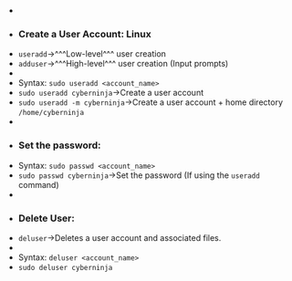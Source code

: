 - 
- ### Create a User Account: Linux
- `useradd`→^^^Low-level^^^ user creation
- `adduser`→^^^High-level^^^ user creation (Input prompts)
- 
- Syntax: `sudo useradd <account_name>` 
- `sudo useradd cyberninja`→Create a user account
- `sudo useradd -m cyberninja`→Create a user account + home directory `/home/cyberninja` 
- 
- ### Set the password:
- Syntax: `sudo passwd <account_name>` 
- `sudo passwd cyberninja`→Set the password (If using the `useradd` command)
- 
- ### Delete User:
- `deluser`→Deletes a user account and associated files.
- 
- Syntax: `deluser <account_name>` 
- `sudo deluser cyberninja` 
